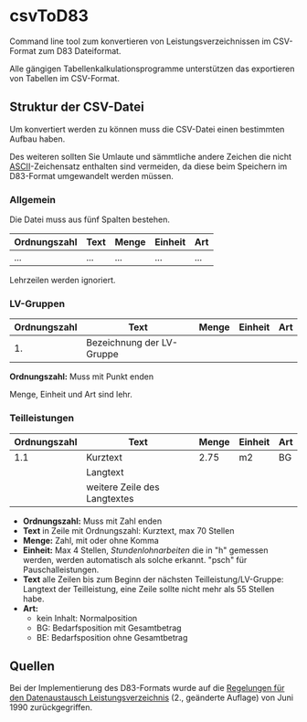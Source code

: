 csvToD83
========

Command line tool zum konvertieren von Leistungsverzeichnissen im CSV-Format zum D83 Dateiformat.

Alle gängigen Tabellenkalkulationsprogramme unterstützen das exportieren von Tabellen im CSV-Format.

## Struktur der CSV-Datei

Um konvertiert werden zu können muss die CSV-Datei einen bestimmten Aufbau haben.

Des weiteren sollten Sie Umlaute und sämmtliche andere Zeichen die nicht [ASCII](http://de.wikipedia.org/wiki/American_Standard_Code_for_Information_Interchange)-Zeichensatz enthalten sind vermeiden, da diese beim Speichern im D83-Format umgewandelt werden müssen.

### Allgemein

Die Datei muss aus fünf Spalten bestehen.

Ordnungszahl | Text | Menge | Einheit | Art
---          | ---  | ---   | ---     | ---
...          | ...  | ...   | ...     | ...

Lehrzeilen werden ignoriert.

### LV-Gruppen

Ordnungszahl | Text | Menge | Einheit | Art
---          | ---  | ---   | ---     | ---
1.           | Bezeichnung der LV-Gruppe |

__Ordnungszahl:__ Muss mit Punkt enden

Menge, Einheit und Art sind lehr.

### Teilleistungen

Ordnungszahl | Text | Menge | Einheit | Art
---          | ---  | ---   | ---     | ---
1.1          | Kurztext | 2.75 | m2   | BG
             | Langtext
             | weitere Zeile des Langtextes

* __Ordnungszahl:__ Muss mit Zahl enden
* __Text__ in Zeile mit Ordnungszahl: Kurztext, max 70 Stellen
* __Menge:__ Zahl, mit oder ohne Komma
* __Einheit:__ Max 4 Stellen, _Stundenlohnarbeiten_ die in "h" gemessen werden, werden automatisch als solche erkannt. "psch" für Pauschalleistungen.
* __Text__ alle Zeilen bis zum Beginn der nächsten Teilleistung/LV-Gruppe: Langtext der Teilleistung, eine Zeile sollte nicht mehr als 55 Stellen habe.
* __Art:__
	* kein Inhalt: Normalposition
	* BG: Bedarfsposition mit Gesamtbetrag
	* BE: Bedarfsposition ohne Gesamtbetrag
	
## Quellen

Bei der Implementierung des D83-Formats wurde auf die [Regelungen für den Datenaustausch Leistungsverzeichnis](http://www.gaeb.de/download/da1990.pdf) (2., geänderte Auflage) von Juni 1990 zurückgegriffen.






